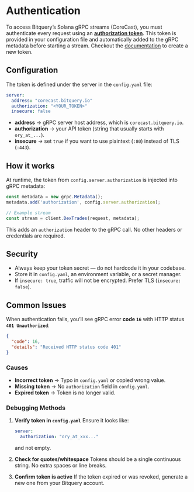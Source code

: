 # Authentication

To access Bitquery’s Solana gRPC streams (CoreCast), you must authenticate every request using an **[authorization token](https://account.bitquery.io/user/api_v2/access_tokens)**. This token is provided in your configuration file and automatically added to the gRPC metadata before starting a stream. Checkout the [documentation](https://docs.bitquery.io/docs/authorisation/how-to-generate/) to create a new token.

## Configuration

The token is defined under the server in the `config.yaml` file:

```yaml
server:
  address: "corecast.bitquery.io"
  authorization: "<YOUR_TOKEN>"
  insecure: false
```

* **address** → gRPC server host address, which is `corecast.bitquery.io`.
* **authorization** → your API token (string that usually starts with `ory_at_...`). 
* **insecure** → set `true` if you want to use plaintext (`:80`) instead of TLS (`:443`).

## How it works

At runtime, the token from `config.server.authorization` is injected into gRPC metadata:

```js
const metadata = new grpc.Metadata();
metadata.add('authorization', config.server.authorization);

// Example stream
const stream = client.DexTrades(request, metadata);
```

This adds an `authorization` header to the gRPC call. No other headers or credentials are required.

## Security

* Always keep your token secret — do not hardcode it in your codebase.
* Store it in `config.yaml`, an environment variable, or a secret manager.
* If `insecure: true`, traffic will not be encrypted. Prefer TLS (`insecure: false`).

## Common Issues

When authentication fails, you’ll see gRPC error **code `16`** with HTTP status **`401 Unauthorized`**:

```json
{
  "code": 16,
  "details": "Received HTTP status code 401"
}
```

### Causes

* **Incorrect token** → Typo in `config.yaml` or copied wrong value.
* **Missing token** → No `authorization` field in `config.yaml`.
* **Expired token** → Token is no longer valid.

### Debugging Methods

1. **Verify token in `config.yaml`**
   Ensure it looks like:

   ```yaml
   server:
     authorization: "ory_at_xxx..."
   ```

   and not empty.

2. **Check for quotes/whitespace**
   Tokens should be a single continuous string. No extra spaces or line breaks.

3. **Confirm token is active**
   If the token expired or was revoked, generate a new one from your Bitquery account.
